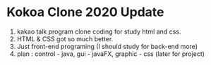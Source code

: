 <!-- markdonw tag -->

# Kokoa Clone 2020 Update

1. kakao talk program clone coding for study html and css.
2. HTML & CSS got so much better.
3. Just front-end programing (I should study for back-end more)
4. plan : control - java, gui - javaFX, graphic - css (later for project)

